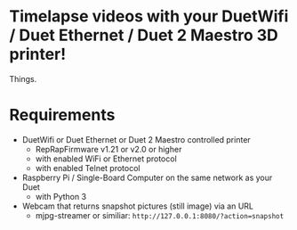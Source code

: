 # Timelapse videos with your DuetWifi / Duet Ethernet / Duet 2 Maestro 3D printer!

Things.

# Requirements

  * DuetWifi or Duet Ethernet or Duet 2 Maestro controlled printer
    - RepRapFirmware v1.21 or v2.0 or higher
    - with enabled WiFi or Ethernet protocol
    - with enabled Telnet protocol
  * Raspberry Pi / Single-Board Computer on the same network as your Duet
    - with Python 3
  * Webcam that returns snapshot pictures (still image) via an URL
    - mjpg-streamer or similiar: `http://127.0.0.1:8080/?action=snapshot`
